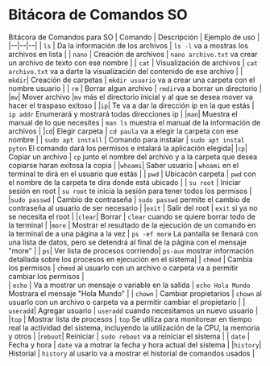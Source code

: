 # Bitácora de Comandos SO
Bitácora de Comandos para SO
| Comando | Descripción | Ejemplo de uso |
|--|--|--|
| `ls`  | Da la información de los archivos | `ls -l` va a mostras los archivos en lista |
| `nano` | Creación de archivos | `nano archivo.txt` va crear un archivo de texto con ese nombre |
| `cat` | Visualización de archivos | `cat archivo.txt` va a darte la visualización del contenido de ese archivo |
| `mkdir`| Creación de carpetas |  `mkdir usuario` va a crear una carpeta con el nombre usuario |
| `rm` | Borrar algun archivo | `rmdir`va a borrar un directorio |
|`mv`| Mover archivo |`mv` más el directorio inicial y al que se desea mover va hacer el traspaso exitoso |
|`ip`| Te va a dar la dirección ip en la que estás | `ip addr` Enumerará y mostrará todas direcciones ip |
|`man`| Muestra el manual de lo que necesites | `man ls` muestra el manual de la información de archivos |
|`cd`| Elegir carpeta | `cd paula` va a elegir la carpeta con ese nombre |
| `sudo apt install` | Comando para instalar | `sudo apt instal pyton` El comando dará los permisos e intalará la aplicación elegida|
|`cp`| Copiar un archivo | `cp` junto el nombre del archivo y a la carpeta que desea copiarse haran exitosa la copia |
|`whoami`| Saber usuario | `whoami` en el terminal te dirá en el usuario que estás |
| `pwd` | Ubicacón carpeta | `pwd` con el nombre de la carpeta te dira donde está ubicado |
| `su root` | Iniciar sesión en root | `su root` te inicia la sesión para tener todos los permisos |
|`sudo passwd` | Cambio de contraseña | `sudo passwd` permite el cambio de contraseña al usuario de ser necesario |
|`exit` | Salir del root | `exit` si ya no se necesita el root |
|`clear`| Borrar | `clear` cuando se quiere borrar todo de la terminal |
|`more` | Mostrar el resultado de la ejecución de un comando en la terminal de a una página a la vez | `ps -ef more` La pantalla se llenará con una lista de datos, pero se detendrá al final de la página con el mensaje "more" |
| `ps`| Ver lista de procesos corriendo| `ps-aux`  mostrar información detallada sobre los procesos en ejecución en el sistema|
| `chmod` | Cambia los permisos | `chmod` al usuarlo con un archivo o carpeta va a permitir cambiar los permisos |  
| `echo` | Va a mostrar un mensaje o variable en la salida | `echo Hola Mundo` Mostrara el mensaje "Hola Mundo" |
| `chown` | Cambiar propietarios | `chown` al usuarlo con un archivo o carpeta va a permitir cambiar el propietario |
| `useradd`| Agregar usuario | `useradd` cuando necesitamos un nuevo usuario |
|`top` | Mostrar lista de procesos | `top` Se utiliza para monitorear en tiempo real la actividad del sistema, incluyendo la utilización de la CPU, la memoria y otros |
|`reboot`| Reiniciar | `sudo reboot` va a reiniciar el sistema |
| `date` | Fecha y hora | `date` va a motrar la fecha y hora actual del sistema |
|`history`| Historial | `history` al usarlo va a mostrar el historial de comandos usados |


